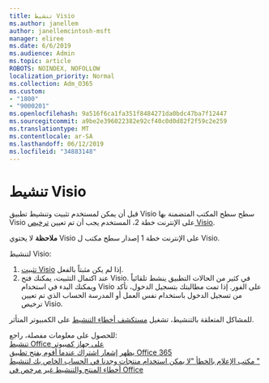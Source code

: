 ```yaml
---
title: تنشيط Visio
ms.author: janellem
author: janellemcintosh-msft
manager: eliree
ms.date: 6/6/2019
ms.audience: Admin
ms.topic: article
ROBOTS: NOINDEX, NOFOLLOW
localization_priority: Normal
ms.collection: Adm_O365
ms.custom:
- "1800"
- "9000201"
ms.openlocfilehash: 9a516f6ca1fa351f8484271da0bdc47ba7f12447
ms.sourcegitcommit: a9be2e396022382e92cf40c0d0d82f2f59c2e259
ms.translationtype: MT
ms.contentlocale: ar-SA
ms.lasthandoff: 06/12/2019
ms.locfileid: "34883148"
---
```

# <a name="activate-visio"></a>تنشيط Visio

قبل أن يمكن لمستخدم تثبيت وتنشيط تطبيق Visio سطح سطح المكتب المتضمنة بها Visio على الإنترنت خطة 2، المستخدم يجب أن تم تعيين [ترخيص Visio](https://docs.microsoft.com/office365/admin/subscriptions-and-billing/assign-licenses-to-users?wt.mc_id=OfficeAdm_ClientDIA_Alchemy1800).

**ملاحظة** لا يحتوي Visio على الإنترنت خطة 1 إصدار سطح مكتب ل Visio.

لتنشيط Visio:

1. [تثبيت Visio](https://support.office.com/article/f98f21e3-aa02-4827-9167-ddab5b025710?wt.mc_id=OfficeAdm_ClientDIA_Alchemy1800) إذا لم يكن مثبتاً بالفعل.
2. عند اكتمال التثبيت، يمكنك فتح Visio. في كثير من الحالات التطبيق ينشط تلقائياً ويمكنك البدء في استخدام Visio على الفور. إذا تمت مطالبتك بتسجيل الدخول، تأكد من تسجيل الدخول باستخدام نفس العمل أو المدرسة الحساب الذي تم تعيين ترخيص Visio. 

للمشاكل المتعلقة بالتنشيط، تشغيل [مستكشف أخطاء التنشيط](https://aka.ms/SARA-OfficeActivation-Alchemy) على الكمبيوتر المتأثر.

للحصول على معلومات مفصلة، راجع:<br>
[تنشيط Office على جهاز كمبيوتر](https://support.office.com/article/5bd38f38-db92-448b-a982-ad170b1e187e?wt.mc_id=OfficeAdm_ClientDIA_Alchemy1800)<br>
[يظهر إشعار اشتراك عندما أقوم بفتح تطبيق Office 365](https://support.office.com/article/4cabe32c-f594-4c0e-9191-3d3ade10cceb?wt.mc_id=OfficeAdm_ClientDIA_Alchemy1800)<br>
[مكتب الإعلام بالخطأ "لا يمكن استخدام منتجات وجدنا في الحساب الخاص بك لتنشيط <app>"](https://support.office.com/article/c9f9a0b3-5aae-4131-8077-21e6a59f141e?wt.mc_id=OfficeAdm_ClientDIA_Alchemy1800)<br>
[أخطاء المنتج والتنشيط غير مرخص في Office](https://support.office.com/article/0d23d3c0-c19c-4b2f-9845-5344fedc4380?wt.mc_id=OfficeAdm_ClientDIA_Alchemy1800)